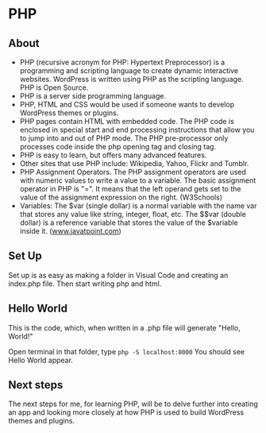 # PHP

## About
* PHP (recursive acronym for PHP: Hypertext Preprocessor) is a programming and scripting language to create dynamic interactive websites. WordPress is written using PHP as the scripting language. PHP is Open Source. 
* PHP is a server side programming language. 
* PHP, HTML and CSS would be used if someone wants to develop WordPress themes or plugins.
* PHP pages contain HTML with embedded code. The PHP code is enclosed in special start and end processing instructions <?php and ?> that allow you to jump into and out of PHP mode. The PHP pre-processor only processes code inside the php opening tag and closing tag.
* PHP is easy to learn, but offers many advanced features. 
* Other sites that use PHP include: Wikipedia, Yahoo, Flickr and Tumblr.
* PHP Assignment Operators. The PHP assignment operators are used with numeric values to write a value to a variable. The basic assignment operator in PHP is "=". It means that the left operand gets set to the value of the assignment expression on the right. (W3Schools)
* Variables: The $var (single dollar) is a normal variable with the name var that stores any value like string, integer, float, etc. The $$var (double dollar) is a reference variable that stores the value of the $variable inside it. (www.javatpoint.com)


## Set Up
Set up is as easy as making a folder in Visual Code and creating an index.php file. Then start writing php and html. 


## Hello World
This is the code, which, when written in a .php file will generate  "Hello, World!"

<?php
  echo "Hello, World!";
?>

Open terminal in that folder, type ```php -S localhost:8000```  You should see Hello World appear.

## Next steps
The next steps for me, for learning PHP, will be to delve further into creating an app and looking more closely at how PHP is used to build WordPress themes and plugins.